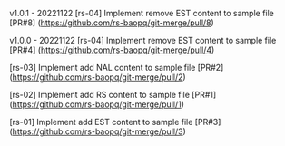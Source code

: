 
v1.0.1 - 20221122
[rs-04] Implement remove EST content to sample file
[PR#8] (https://github.com/rs-baopq/git-merge/pull/8)


v1.0.0 - 20221122
[rs-04] Implement remove EST content to sample file
[PR#4] (https://github.com/rs-baopq/git-merge/pull/4)

[rs-03] Implement add NAL content to sample file
[PR#2] (https://github.com/rs-baopq/git-merge/pull/2)

[rs-02] Implement add RS content to sample file
[PR#1] (https://github.com/rs-baopq/git-merge/pull/1)

[rs-01] Implement add EST content to sample file
[PR#3] (https://github.com/rs-baopq/git-merge/pull/3)